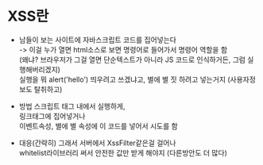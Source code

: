# XSS란
- 남들이 보는 사이트에 자바스크립트 코드를 집어넣는다<br>
  -> 이걸 누가 열면 html소스로 보면 명령어로 들어가서 명령어 역할을 함<br>
  (왜냐? 브라우저가 그걸 열면 단순텍스트가 아니라 JS 코드로 인식하거든, 그럼 실행해버리겠지)<br>
  실행을 뭐 alert('hello') 띄우려고 쓰겠냐고, 별에 별 짓 하려고 넣는거지 (사용자정보도 탈취하고)<br>

- 방법
  스크립트 태그 내에서 실행하게,<br>
  링크태그에 집어넣거나<br>
  이벤트속성, 별에 별 속성에 이 코드를 넣어서 시도를 함

- 대응(간략히)
  그래서 서버에서 XssFilter같은걸 걸어나<br>
  whitelist라이브러리 써서 안전한 값만 받게 해야지 (다른방안도 더 많다)

